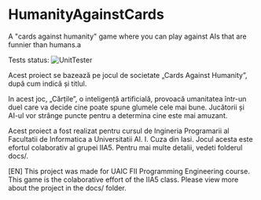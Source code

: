 # HumanityAgainstCards
A "cards against humanity" game where you can play against AIs that are funnier than humans.a 

Tests status: ![UnitTester](https://github.com/firststef/HumanityAgainstCards/workflows/UnitTester/badge.svg?branch=master)

Acest proiect se bazează pe jocul de societate „Cards Against Humanity”, după cum indică și titlul.

In acest joc, „Cărțile”, o inteligență artificială, provoacă umanitatea într-un duel care va decide cine poate spune glumele cele mai bune. Jucătorii și AI-ul vor strânge puncte pentru a determina cine este mai amuzant.

Acest proiect a fost realizat pentru cursul de Ingineria Programarii al Facultatii de Informatica a Universitatii Al. I. Cuza din Iasi. Jocul acesta este efortul colaborativ al grupei IIA5. Pentru mai multe detalii, vedeti folderul docs/.

[EN]
This project was made for UAIC FII Programming Engineering course. This game is the colaborative effort of the IIA5 class.
Please view more about the project in the docs/ folder.
